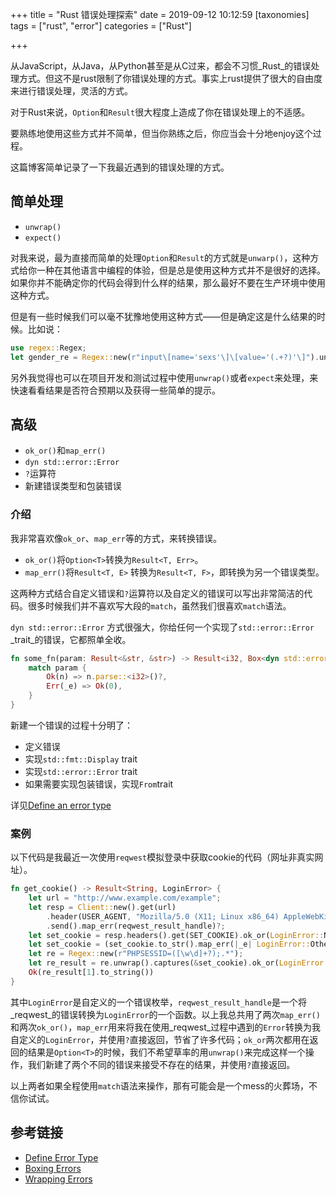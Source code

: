 +++
title = "Rust 错误处理探索"
date = 2019-09-12 10:12:59
[taxonomies]
tags = ["rust", "error"]
categories = ["Rust"]

+++

从JavaScript，从Java，从Python甚至是从C过来，都会不习惯_Rust_的错误处理方式。但这不是rust限制了你错误处理的方式。事实上rust提供了很大的自由度来进行错误处理，灵活的方式。

对于Rust来说，`Option`和`Result`很大程度上造成了你在错误处理上的不适感。

要熟练地使用这些方式并不简单，但当你熟练之后，你应当会十分地enjoy这个过程。

这篇博客简单记录了一下我最近遇到的错误处理的方式。
<!-- more -->

## 简单处理 

* `unwrap()`
* `expect()`

对我来说，最为直接而简单的处理`Option`和`Result`的方式就是`unwarp()`，这种方式给你一种在其他语言中编程的体验，但是总是使用这种方式并不是很好的选择。如果你并不能确定你的代码会得到什么样的结果，那么最好不要在生产环境中使用这种方式。

但是有一些时候我们可以毫不犹豫地使用这种方式——但是确定这是什么结果的时候。比如说：

```rust
use regex::Regex;
let gender_re = Regex::new(r"input\[name='sexs'\]\[value='(.+?)'\]").unwrap();
```

另外我觉得也可以在项目开发和测试过程中使用`unwrap()`或者`expect`来处理，来快速看看结果是否符合预期以及获得一些简单的提示。

## 高级

* `ok_or()`和`map_err()`
* `dyn std::error::Error`
* `?`运算符
* 新建错误类型和包装错误

### 介绍

我非常喜欢像`ok_or`、`map_err`等的方式，来转换错误。

* `ok_or()`将`Option<T>`转换为`Result<T, Err>`。
* `map_err()`将`Result<T, E>` 转换为`Result<T, F>`，即转换为另一个错误类型。

这两种方式结合自定义错误和`?`运算符以及自定义的错误可以写出非常简洁的代码。很多时候我们并不喜欢写大段的`match`，虽然我们很喜欢`match`语法。

`dyn std::error::Error` 方式很强大，你给任何一个实现了`std::error::Error` _trait_的错误，它都照单全收。

```rust
fn some_fn(param: Result<&str, &str>) -> Result<i32, Box<dyn std::error::Error>> {
    match param {
        Ok(n) => n.parse::<i32>()?,
        Err(_e) => Ok(0),
    }
}
```

新建一个错误的过程十分明了：

* 定义错误
* 实现`std::fmt::Display` trait
* 实现`std::error::Error` trait
* 如果需要实现包装错误，实现`From`trait

详见[Define an error type](https://doc.rust-lang.org/rust-by-example/error/multiple_error_types/define_error_type.html)

### 案例

以下代码是我最近一次使用`reqwest`模拟登录中获取cookie的代码（网址非真实网址）。

```rust
fn get_cookie() -> Result<String, LoginError> {
    let url = "http://www.example.com/example";
    let resp = Client::new().get(url)
        .header(USER_AGENT, "Mozilla/5.0 (X11; Linux x86_64) AppleWebKit/537.36 (KHTML, like Gecko) Chrome/74.0.3729.131 Safari/537.36")
        .send().map_err(reqwest_result_handle)?;
    let set_cookie = resp.headers().get(SET_COOKIE).ok_or(LoginError::NoSetCookie)?; 
    let set_cookie = (set_cookie.to_str().map_err(|_e| LoginError::Other)?).to_string();
    let re = Regex::new(r"PHPSESSID=([\w\d]+?);.*");
    let re_result = re.unwrap().captures(&set_cookie).ok_or(LoginError::NoSessId)?;
    Ok(re_result[1].to_string())
}
```

其中`LoginError`是自定义的一个错误枚举，`reqwest_result_handle`是一个将_reqwest_的错误转换为`LoginError`的一个函数。以上我总共用了两次`map_err()`和两次`ok_or()`，`map_err`用来将我在使用_reqwest_过程中遇到的`Error`转换为我自定义的`LoginError`，并使用`?`直接返回，节省了许多代码；`ok_or`两次都用在返回的结果是`Option<T>`的时候，我们不希望草率的用`unwrap()`来完成这样一个操作，我们新建了两个不同的错误来接受不存在的结果，并使用`?`直接返回。

以上两者如果全程使用`match`语法来操作，那有可能会是一个mess的火葬场，不信你试试。


## 参考链接

* [Define Error Type](https://doc.rust-lang.org/rust-by-example/error/multiple_error_types/define_error_type.html)
* [Boxing Errors](https://doc.rust-lang.org/rust-by-example/error/multiple_error_types/boxing_errors.html)
* [Wrapping Errors](https://doc.rust-lang.org/rust-by-example/error/multiple_error_types/wrap_error.html)

